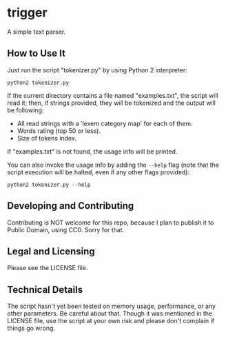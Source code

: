 # trigger
A simple text parser.

## How to Use It

Just run the script "tokenizer.py" by using Python 2 interpreter:

    python2 tokenizer.py

If the current directory contains a file named "examples.txt",
the script will read it; then, if strings provided, they will be
tokenized and the output will be following:

+ All read strings with a 'lexem category map' for each of them.
+ Words rating (top 50 or less).
+ Size of tokens index.

If "examples.txt" is not found, the usage info will be printed.

You can also invoke the usage info by adding the ```--help``` flag
(note that the script execution will be halted, even if any other flags
provided):

    python2 tokenizer.py --help

## Developing and Contributing

Contributing is NOT welcome for this repo, because I plan to publish it
to Public Domain, using CC0. Sorry for that.

## Legal and Licensing

Please see the LICENSE file.

## Technical Details

The script hasn't yet been tested on memory usage, performance, or any
other parameters. Be careful about that. Though it was mentioned in the
LICENSE file, use the script at your own risk and please don't complain
if things go wrong.
